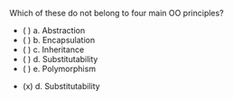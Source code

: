 <panel header=":lock::key: Which of these do not belong to four main OO principles?">

<panel header="%%Prerequisites%%" expandable expanded>
  <panel src="../../objects/abstraction/unit-inElsewhere-asFlat.md" boilerplate header="OOP: Objects: Abstraction" />
  <panel src="../../objects/encapsulation/unit-inElsewhere-asFlat.md" boilerplate header="OOP: Objects: Encapsulation" />
  <panel src="../../inheritance/what/unit-inElsewhere-asFlat.md" boilerplate header="OOP: Inheritance: Basic" />
  <panel src="../../inheritance/substitutability/unit-inElsewhere-asFlat.md" boilerplate header="OOP: Inheritance: Substitutability" />
  <panel src="../../polymorphism/introduction/unit-inElsewhere-asFlat.md" boilerplate header="OOP: Polymorphism: Introduction" />
</panel>

<p/>

<question>
Which of these do not belong to four main OO principles?

- ( ) a. Abstraction
- ( ) b. Encapsulation
- ( ) c. Inheritance
- ( ) d. Substitutability
- ( ) e. Polymorphism


<div slot="answer">

- (x) d. Substitutability

</div>
</question>
</panel>
